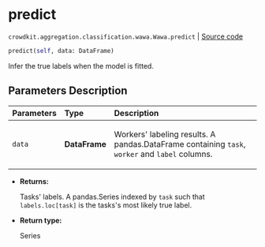 # predict
`crowdkit.aggregation.classification.wawa.Wawa.predict` | [Source code](https://github.com/Toloka/crowd-kit/blob/v1.1.0.rc4/crowdkit/aggregation/classification/wawa.py#L70)

```python
predict(self, data: DataFrame)
```

Infer the true labels when the model is fitted.

## Parameters Description

| Parameters | Type | Description |
| :----------| :----| :-----------|
`data`|**DataFrame**|<p>Workers&#x27; labeling results. A pandas.DataFrame containing `task`, `worker` and `label` columns.</p>

* **Returns:**

  Tasks' labels.
A pandas.Series indexed by `task` such that `labels.loc[task]`
is the tasks's most likely true label.

* **Return type:**

  Series
